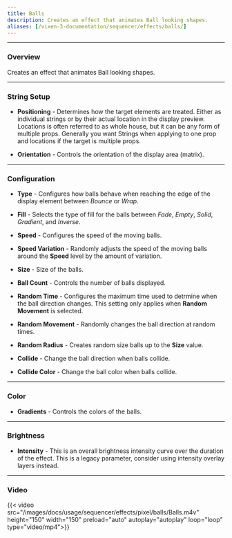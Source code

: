```yaml
---
title: Balls
description: Creates an effect that animates Ball looking shapes.
aliases: [/vixen-3-documentation/sequencer/effects/balls/]
---
```


---

### Overview

Creates an effect that animates Ball looking shapes. 

---

### String Setup

  * **Positioning** - Determines how the target elements are treated.  Either as individual strings or by their actual location in the display preview.
                      Locations is often referred to as whole house, but it can be any form of multiple props. 
                      Generally you want Strings when applying to one prop and locations if the target is multiple props.
  
  * **Orientation** - Controls the orientation of the display area (matrix).

---

### Configuration

* **Type** - Configures how balls behave when reaching the edge of the display element between _Bounce_ or _Wrap_.

* **Fill** - Selects the type of fill for the balls between _Fade_, _Empty_, _Solid_, _Gradient_, and _Inverse_.

* **Speed** - Configures the speed of the moving balls.

* **Speed Variation** - Randomly adjusts the speed of the moving balls around the **Speed** level by the amount of variation.

* **Size** - Size of the balls.

* **Ball Count** - Controls the number of balls displayed.

* **Random Time** - Configures the maximum time used to detrmine when the ball direction changes.  This setting only applies when **Random Movement** is selected.

* **Random Movement** - Randomly changes the ball direction at random times.

* **Random Radius** - Creates random size balls up to the **Size** value.

* **Collide** - Change the ball direction when balls collide.

* **Collide Color** - Change the ball color when balls collide.

---

###  Color

* **Gradients** - Controls the colors of the balls.

---


### Brightness

* **Intensity** - This is an overall brightness intensity curve over the duration of the effect.
                  This is a legacy parameter, consider using intensity overlay layers instead.

---

### Video

{{< video src="/images/docs/usage/sequencer/effects/pixel/balls/Balls.m4v" height="150" width="150" preload="auto" autoplay="autoplay" loop="loop" type="video/mp4">}}

